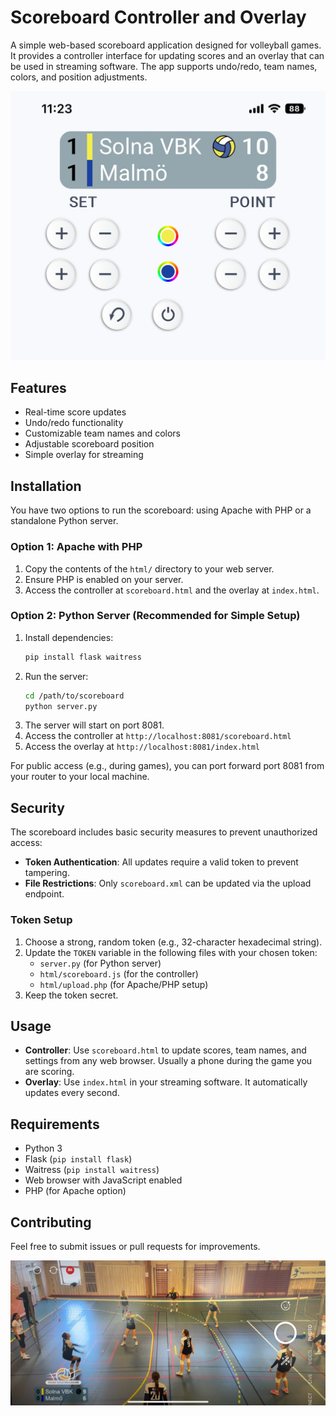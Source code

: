 # Scoreboard Controller and Overlay

A simple web-based scoreboard application designed for volleyball games. It provides a controller interface for updating scores and an overlay that can be used in streaming software. The app supports undo/redo, team names, colors, and position adjustments.

![The Controller Interface](Controller.jpg)

## Features

- Real-time score updates
- Undo/redo functionality
- Customizable team names and colors
- Adjustable scoreboard position
- Simple overlay for streaming

## Installation

You have two options to run the scoreboard: using Apache with PHP or a standalone Python server.

### Option 1: Apache with PHP

1. Copy the contents of the `html/` directory to your web server.
2. Ensure PHP is enabled on your server.
3. Access the controller at `scoreboard.html` and the overlay at `index.html`.

### Option 2: Python Server (Recommended for Simple Setup)

1. Install dependencies:
   ```bash
   pip install flask waitress
   ```
2. Run the server:
   ```bash
   cd /path/to/scoreboard
   python server.py
   ```
3. The server will start on port 8081.
4. Access the controller at `http://localhost:8081/scoreboard.html`
5. Access the overlay at `http://localhost:8081/index.html`

For public access (e.g., during games), you can port forward port 8081 from your router to your local machine.

## Security

The scoreboard includes basic security measures to prevent unauthorized access:

- **Token Authentication**: All updates require a valid token to prevent tampering.
- **File Restrictions**: Only `scoreboard.xml` can be updated via the upload endpoint.

### Token Setup

1. Choose a strong, random token (e.g., 32-character hexadecimal string).
2. Update the `TOKEN` variable in the following files with your chosen token:
   - `server.py` (for Python server)
   - `html/scoreboard.js` (for the controller)
   - `html/upload.php` (for Apache/PHP setup)
3. Keep the token secret. 

## Usage

- **Controller**: Use `scoreboard.html` to update scores, team names, and settings from any web browser. Usually a phone during the game you are scoring.
- **Overlay**: Use `index.html` in your streaming software. It automatically updates every second.

## Requirements

- Python 3
- Flask (`pip install flask`)
- Waitress (`pip install waitress`)
- Web browser with JavaScript enabled
- PHP (for Apache option)

## Contributing

Feel free to submit issues or pull requests for improvements.

![Example Overlay](PrismLive.png)
